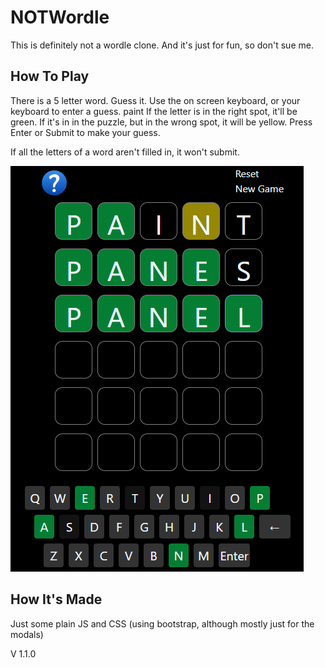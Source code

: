 # NOTWordle
This is definitely not a wordle clone. And it's just for fun, so don't sue me.

How To Play
---

There is a 5 letter word. Guess it.
Use the on screen keyboard, or your keyboard to enter a guess.
paint
If the letter is in the right spot, it'll be green.
If it's in in the puzzle, but in the wrong spot, it will be yellow.
Press Enter or Submit to make your guess.

If all the letters of a word aren't filled in, it won't submit.

![image](images/game.png)

How It's Made
---

Just some plain JS and CSS (using bootstrap, although mostly just for the modals)

V 1.1.0